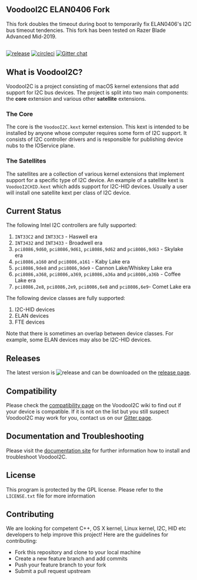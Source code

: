 ## VoodooI2C ELAN0406 Fork

This fork doubles the timeout during boot to temporarily fix ELAN0406's I2C bus timeout tendencies. This fork has been tested on Razer Blade Advanced Mid-2019.

##

[![release](https://img.shields.io/github/release/alexandred/VoodooI2C.svg)](https://github.com/VoodooI2C/VoodooI2C/releases)
[![circleci](https://circleci.com/gh/VoodooI2C/VoodooI2C.svg?style=shield&circle-token=:circle-token)](https://github.com/VoodooI2C/VoodooI2C/releases)
[![Gitter chat](https://img.shields.io/gitter/room/nwjs/nw.js.svg?colorB=ed1965)](https://gitter.im/alexandred/VoodooI2C)

## What is VoodooI2C?

VoodooI2C is a project consisting of macOS kernel extensions that add support for I2C bus devices. The project is split into two main components: the **core** extension and various other **satellite** extensions.

### The Core

The core is the `VoodooI2C.kext` kernel extension. This kext is intended to be installed by anyone whose computer requires some form of I2C support. It consists of I2C controller drivers and is responsible for publishing device nubs to the IOService plane.

### The Satellites

The satellites are a collection of various kernel extensions that implement support for a specific type of I2C device. An example of a satellite kext is `VoodooI2CHID.kext` which adds support for I2C-HID devices. Usually a user will install one satellite kext per class of I2C device.

## Current Status

The following Intel I2C controllers are fully supported:

1. `INT33C2` and `INT33C3` - Haswell era
2. `INT3432` and `INT3433` - Broadwell era
3. `pci8086,9d60`, `pci8086,9d61`, `pci8086,9d62` and `pci8086,9d63` - Skylake era
4. `pci8086,a160` and `pci8086,a161` - Kaby Lake era
5. `pci8086,9de8` and `pci8086,9de9` - Cannon Lake/Whiskey Lake era
6. `pci8086,a368`, `pci8086,a369`, `pci8086,a36a` and `pci8086,a36b` - Coffee Lake era
7. `pci8086,2e8`,  `pci8086,2e9`, `pci8086,6e8` and `pci8086,6e9`- Comet Lake era

The following device classes are fully supported:

1. I2C-HID devices
2. ELAN devices
3. FTE devices

Note that there is sometimes an overlap between device classes. For example, some ELAN devices may also be I2C-HID devices.

## Releases

The latest version is ![release](https://img.shields.io/github/release/alexandred/VoodooI2C.svg) and can be downloaded on the [release page](https://github.com/alexandred/VoodooI2C/releases).

## Compatibility

Please check the [compatibility page](https://github.com/alexandred/VoodooI2C/wiki/Compatibility) on the VoodooI2C wiki to find out if your device is compatible. If it is not on the list but you still suspect VoodooI2C may work for you, contact us on our [Gitter page](http://gitter.im/alexandred/VoodooI2C).

## Documentation and Troubleshooting

Please visit the [documentation site](https://voodooi2c.github.io/) for further information how to install and troubleshoot VoodooI2C. 

## License

This program is protected by the GPL license. Please refer to the `LICENSE.txt` file for more information

## Contributing

We are looking for competent C++, OS X kernel, Linux kernel, I2C, HID etc developers to help improve this project! Here are the guidelines for contributing:

* Fork this repository and clone to your local machine
* Create a new feature branch and add commits
* Push your feature branch to your fork
* Submit a pull request upstream
